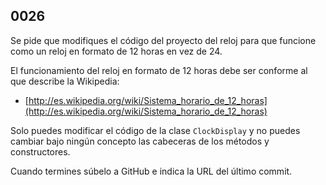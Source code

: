 ## 0026

Se pide que modifiques el código del proyecto del reloj para que funcione como un reloj en formato de 12 horas en vez de 24. 

El funcionamiento del reloj en formato de 12 horas debe ser conforme al que describe la Wikipedia: 

* [http://es.wikipedia.org/wiki/Sistema_horario_de_12_horas](http://es.wikipedia.org/wiki/Sistema_horario_de_12_horas)

Solo puedes modificar el código de la clase `ClockDisplay` y no puedes cambiar bajo ningún concepto las cabeceras de los métodos y constructores.

Cuando termines súbelo a GitHub e indica la URL del último commit.
